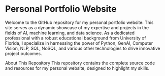 # Personal Portfolio Website 

Welcome to the GitHub repository for my personal portfolio website. This site serves as a dynamic showcase of my expertise and projects in the fields of AI, machine learning, and data science. As a dedicated professional with a robust educational background from University of Florida, I specialize in harnessing the power of Python, GenAI, Computer Vision, NLP, SQL, NoSQL, and various other technologies to drive innovative project outcomes.

About This Repository
This repository contains the complete source code and resources for my personal website, designed to highlight my skills.
